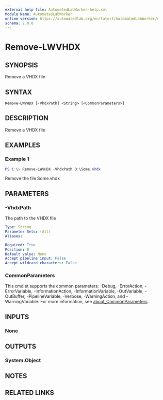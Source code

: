 ```yaml
---
external help file: AutomatedLabWorker-help.xml
Module Name: AutomatedLabWorker
online version: https://automatedlab.org/en/latest/AutomatedLabWorker/en-us/Remove-LWVHDX
schema: 2.0.0
---
```


# Remove-LWVHDX

## SYNOPSIS
Remove a VHDX file

## SYNTAX

```
Remove-LWVHDX [-VhdxPath] <String> [<CommonParameters>]
```

## DESCRIPTION
Remove a VHDX file

## EXAMPLES

### Example 1
```powershell
PS C:\> Remove-LWVHDX -VhdxPath D:\Some.vhdx
```

Remove the file Some.vhdx

## PARAMETERS

### -VhdxPath
The path to the VHDX file

```yaml
Type: String
Parameter Sets: (All)
Aliases:

Required: True
Position: 0
Default value: None
Accept pipeline input: False
Accept wildcard characters: False
```

### CommonParameters
This cmdlet supports the common parameters: -Debug, -ErrorAction, -ErrorVariable, -InformationAction, -InformationVariable, -OutVariable, -OutBuffer, -PipelineVariable, -Verbose, -WarningAction, and -WarningVariable. For more information, see [about_CommonParameters](http://go.microsoft.com/fwlink/?LinkID=113216).

## INPUTS

### None
## OUTPUTS

### System.Object
## NOTES

## RELATED LINKS

